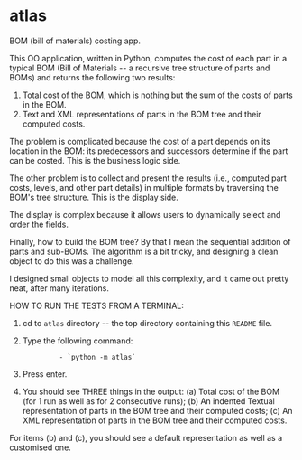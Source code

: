 atlas
===========

BOM (bill of materials) costing app.

This OO application, written in Python, computes the cost of each part in a typical BOM (Bill of Materials -- a recursive tree structure of parts and BOMs) and returns the following two results:

1. Total cost of the BOM, which is nothing but the sum of the costs of parts in the BOM.
2. Text and XML representations of parts in the BOM tree and their computed costs.

The problem is complicated because the cost of a part depends on its location in the BOM: its predecessors and successors determine if the part can be costed. This is the business logic side.

The other problem is to collect and present the results (i.e., computed part costs, levels, and other part details) in multiple formats by traversing the BOM's tree structure.  This is the display side.

The display is complex because it allows users to dynamically select and order the fields.


Finally, how to build the BOM tree? By that I mean the sequential addition of parts and sub-BOMs.  The algorithm is a bit tricky, and designing a clean object to do this was a challenge.


I designed small objects to model all this complexity, and it came out pretty neat, after many iterations.


HOW TO RUN THE TESTS FROM A TERMINAL:

1. cd to `atlas` directory -- the top directory containing this `README` file.
2. Type the following command:

                - `python -m atlas`

3. Press enter.
4. You should see THREE things in the output:
        (a) Total cost of the BOM (for 1 run as well as for 2 consecutive runs);
	(b) An indented Textual representation of parts in the BOM tree and their computed costs;
	(c) An XML representation of parts in the BOM tree and their computed costs.

  For items (b) and (c), you should see a default representation as well as a customised one.


